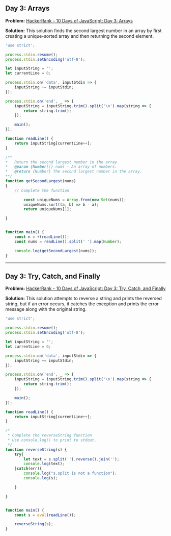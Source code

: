 ## Day 3: Arrays

**Problem:** [HackerRank - 10 Days of JavaScript: Day 3: Arrays](https://www.hackerrank.com/challenges/js10-arrays/problem)

**Solution:** This solution finds the second largest number in an array by first creating a unique-sorted array and then returning the second element.

```javascript
'use strict';

process.stdin.resume();
process.stdin.setEncoding('utf-8');

let inputString = '';
let currentLine = 0;

process.stdin.on('data', inputStdin => {
    inputString += inputStdin;
});

process.stdin.on('end', _ => {
    inputString = inputString.trim().split('\n').map(string => {
        return string.trim();
    });

    main();
});

function readLine() {
    return inputString[currentLine++];
}

/**
*   Return the second largest number in the array.
*   @param {Number[]} nums - An array of numbers.
*   @return {Number} The second largest number in the array.
**/
function getSecondLargest(nums)
{
    // Complete the function

        const uniqueNums = Array.from(new Set(nums));
        uniqueNums.sort((a, b) => b - a);
        return uniqueNums[1];

}


function main() {
    const n = +(readLine());
    const nums = readLine().split(' ').map(Number);

    console.log(getSecondLargest(nums));
}
```

---

## Day 3: Try, Catch, and Finally

**Problem:** [HackerRank - 10 Days of JavaScript: Day 3: Try, Catch, and Finally](https://www.hackerrank.com/challenges/js10-try-catch-and-finally/problem)

**Solution:** This solution attempts to reverse a string and prints the reversed string, but if an error occurs, it catches the exception and prints the error message along with the original string.

```javascript
'use strict';

process.stdin.resume();
process.stdin.setEncoding('utf-8');

let inputString = '';
let currentLine = 0;

process.stdin.on('data', inputStdin => {
    inputString += inputStdin;
});

process.stdin.on('end', _ => {
    inputString = inputString.trim().split('\n').map(string => {
        return string.trim();
    });

    main();
});

function readLine() {
    return inputString[currentLine++];
}

/*
 * Complete the reverseString function
 * Use console.log() to print to stdout.
 */
function reverseString(s) {
    try{
        let text = s.split('').reverse().join('');
        console.log(text);
    }catch(err){
        console.log("s.split is not a function");
        console.log(s);

    }

}


function main() {
    const s = eval(readLine());

    reverseString(s);
}
```
